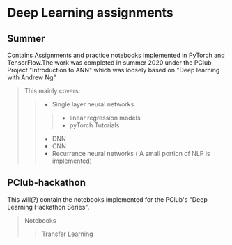 # Deep Learning assignments

## Summer
Contains Assignments and practice notebooks implemented in PyTorch and TensorFlow.The work was completed in summer 2020 under the PClub Project "Introduction to ANN" which was loosely based on "Deep learning with Andrew Ng"
>This mainly covers:  
>>* Single layer neural networks  
>>>- linear regression models  
>>>- pyTorch Tutorials
>>
>>* DNN  
>>* CNN  
>>* Recurrence neural networks ( A small portion of NLP is implemented)
    

## PClub-hackathon
This will(?) contain the notebooks implemented for the PClub's "Deep Learning Hackathon Series".
> Notebooks  
>>Transfer Learning